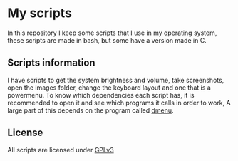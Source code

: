 # My scripts
In this repository I keep some scripts that I use in my operating system, these scripts are made in bash, but some have a version made in C.

## Scripts information
I have scripts to get the system brightness and volume, take screenshots, open the images folder, change the keyboard layout and one that is a powermenu. To know which dependencies each script has, it is recommended to open it and see which programs it calls in order to work, A large part of this depends on the program called [dmenu](http://tools.suckless.org/dmenu/).

## License
All scripts are licensed under [GPLv3](./LICENSE)
